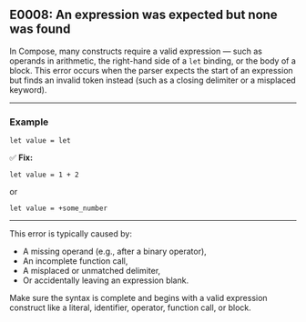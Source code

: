 ## E0008: An expression was expected but none was found

In Compose, many constructs require a valid expression — such as operands in arithmetic, the right-hand side of a `let` binding, or the body of a block. This error occurs when the parser expects the start of an expression but finds an invalid token instead (such as a closing delimiter or a misplaced keyword).

---

### Example

```compose error
let value = let
```

✅ **Fix:**

```compose
let value = 1 + 2
```

or

```compose
let value = +some_number
```

---

This error is typically caused by:

* A missing operand (e.g., after a binary operator),
* An incomplete function call,
* A misplaced or unmatched delimiter,
* Or accidentally leaving an expression blank.

Make sure the syntax is complete and begins with a valid expression construct like a literal, identifier, operator, function call, or block.